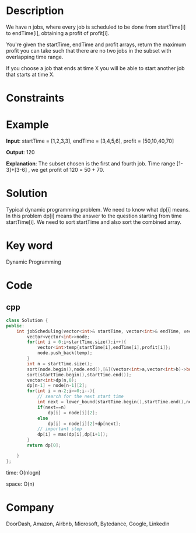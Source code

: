 # Description

We have n jobs, where every job is scheduled to be done from startTime[i] to endTime[i], obtaining a profit of profit[i].

You're given the startTime, endTime and profit arrays, return the maximum profit you can take such that there are no two jobs in the subset with overlapping time range.

If you choose a job that ends at time X you will be able to start another job that starts at time X.
# Constraints


# Example
**Input**: startTime = [1,2,3,3], endTime = [3,4,5,6], profit = [50,10,40,70]


**Output**: 120

**Explanation**: The subset chosen is the first and fourth job. 
Time range [1-3]+[3-6] , we get profit of 120 = 50 + 70.


# Solution
Typical dynamic programming problem. We need to know what dp[i] means. In this problem dp[i] means the answer to the question starting from time startTime[i]. We need to sort startTime and also sort the combined array.

# Key word
Dynamic Programming

# Code

## cpp
```cpp
class Solution {
public:
    int jobScheduling(vector<int>& startTime, vector<int>& endTime, vector<int>& profit) {
        vector<vector<int>>node;
        for(int i = 0;i<startTime.size();i++){
            vector<int>temp{startTime[i],endTime[i],profit[i]};
            node.push_back(temp);
        }
        int n = startTime.size();
        sort(node.begin(),node.end(),[&](vector<int>a,vector<int>b)->bool{return a[0]<b[0];});
        sort(startTime.begin(),startTime.end());
        vector<int>dp(n,0);
        dp[n-1] = node[n-1][2];
        for(int i = n-2;i>=0;i--){
            // search for the next start time
            int next = lower_bound(startTime.begin(),startTime.end(),node[i][1])-startTime.begin();
            if(next==n)
                dp[i] = node[i][2];
            else
                dp[i] = node[i][2]+dp[next];
            // important step
            dp[i] = max(dp[i],dp[i+1]);
        }
        return dp[0];

    }
};

```
time: O(nlogn)


space: O(n)

# Company
DoorDash, Amazon, Airbnb, Microsoft, Bytedance, Google, Linkedln